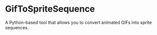 # GifToSpriteSequence
A Python-based tool that allows you to convert animated GIFs into sprite sequences.

